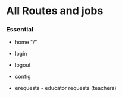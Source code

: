# All Routes and jobs

### Essential
- home "/"
- login
- logout
- config


- erequests - educator requests (teachers)
